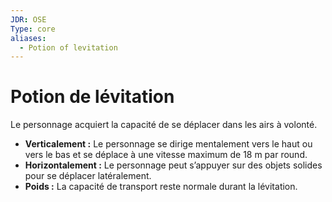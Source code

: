 ```yaml
---
JDR: OSE
Type: core
aliases:
  - Potion of levitation
---
```

# Potion de lévitation

Le personnage acquiert la capacité de se déplacer dans les airs à volonté.

- **Verticalement :** Le personnage se dirige mentalement vers le haut ou vers le bas et se déplace à une vitesse maximum de 18 m par round.
- **Horizontalement :** Le personnage peut s’appuyer sur des objets solides pour se déplacer latéralement.
- **Poids :** La capacité de transport reste normale durant la lévitation.